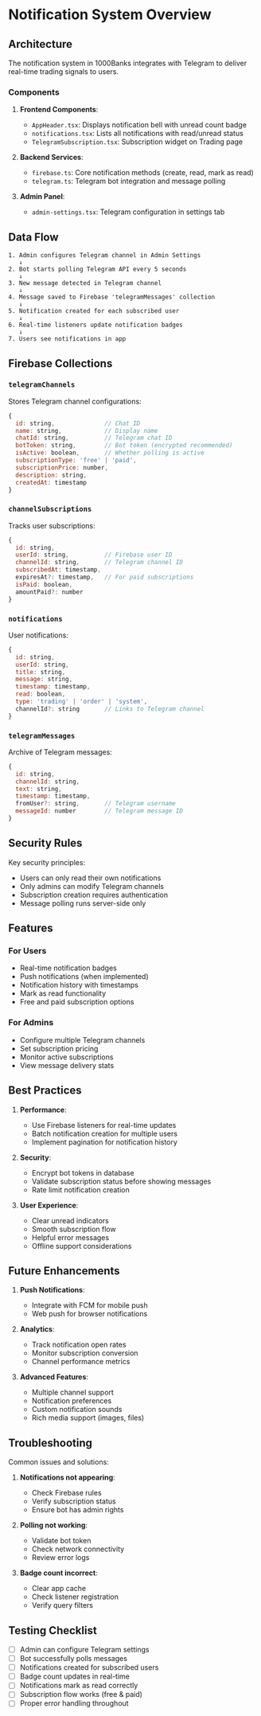 # Notification System Overview

## Architecture

The notification system in 1000Banks integrates with Telegram to deliver real-time trading signals to users.

### Components

1. **Frontend Components**:
   - `AppHeader.tsx`: Displays notification bell with unread count badge
   - `notifications.tsx`: Lists all notifications with read/unread status
   - `TelegramSubscription.tsx`: Subscription widget on Trading page

2. **Backend Services**:
   - `firebase.ts`: Core notification methods (create, read, mark as read)
   - `telegram.ts`: Telegram bot integration and message polling

3. **Admin Panel**:
   - `admin-settings.tsx`: Telegram configuration in settings tab

## Data Flow

```
1. Admin configures Telegram channel in Admin Settings
   ↓
2. Bot starts polling Telegram API every 5 seconds
   ↓
3. New message detected in Telegram channel
   ↓
4. Message saved to Firebase 'telegramMessages' collection
   ↓
5. Notification created for each subscribed user
   ↓
6. Real-time listeners update notification badges
   ↓
7. Users see notifications in app
```

## Firebase Collections

### `telegramChannels`
Stores Telegram channel configurations:
```javascript
{
  id: string,              // Chat ID
  name: string,            // Display name
  chatId: string,          // Telegram chat ID
  botToken: string,        // Bot token (encrypted recommended)
  isActive: boolean,       // Whether polling is active
  subscriptionType: 'free' | 'paid',
  subscriptionPrice: number,
  description: string,
  createdAt: timestamp
}
```

### `channelSubscriptions`
Tracks user subscriptions:
```javascript
{
  id: string,
  userId: string,          // Firebase user ID
  channelId: string,       // Telegram channel ID
  subscribedAt: timestamp,
  expiresAt?: timestamp,   // For paid subscriptions
  isPaid: boolean,
  amountPaid?: number
}
```

### `notifications`
User notifications:
```javascript
{
  id: string,
  userId: string,
  title: string,
  message: string,
  timestamp: timestamp,
  read: boolean,
  type: 'trading' | 'order' | 'system',
  channelId?: string       // Links to Telegram channel
}
```

### `telegramMessages`
Archive of Telegram messages:
```javascript
{
  id: string,
  channelId: string,
  text: string,
  timestamp: timestamp,
  fromUser?: string,       // Telegram username
  messageId: number        // Telegram message ID
}
```

## Security Rules

Key security principles:
- Users can only read their own notifications
- Only admins can modify Telegram channels
- Subscription creation requires authentication
- Message polling runs server-side only

## Features

### For Users
- Real-time notification badges
- Push notifications (when implemented)
- Notification history with timestamps
- Mark as read functionality
- Free and paid subscription options

### For Admins
- Configure multiple Telegram channels
- Set subscription pricing
- Monitor active subscriptions
- View message delivery stats

## Best Practices

1. **Performance**:
   - Use Firebase listeners for real-time updates
   - Batch notification creation for multiple users
   - Implement pagination for notification history

2. **Security**:
   - Encrypt bot tokens in database
   - Validate subscription status before showing messages
   - Rate limit notification creation

3. **User Experience**:
   - Clear unread indicators
   - Smooth subscription flow
   - Helpful error messages
   - Offline support considerations

## Future Enhancements

1. **Push Notifications**: 
   - Integrate with FCM for mobile push
   - Web push for browser notifications

2. **Analytics**:
   - Track notification open rates
   - Monitor subscription conversion
   - Channel performance metrics

3. **Advanced Features**:
   - Multiple channel support
   - Notification preferences
   - Custom notification sounds
   - Rich media support (images, files)

## Troubleshooting

Common issues and solutions:

1. **Notifications not appearing**:
   - Check Firebase rules
   - Verify subscription status
   - Ensure bot has admin rights

2. **Polling not working**:
   - Validate bot token
   - Check network connectivity
   - Review error logs

3. **Badge count incorrect**:
   - Clear app cache
   - Check listener registration
   - Verify query filters

## Testing Checklist

- [ ] Admin can configure Telegram settings
- [ ] Bot successfully polls messages
- [ ] Notifications created for subscribed users
- [ ] Badge count updates in real-time
- [ ] Notifications mark as read correctly
- [ ] Subscription flow works (free & paid)
- [ ] Proper error handling throughout